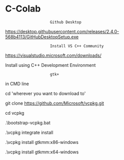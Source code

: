 # C-Colab 

						Github Desktop

https://desktop.githubusercontent.com/releases/2.4.0-568b4113/GitHubDesktopSetup.exe


						Install VS C++ Community

https://visualstudio.microsoft.com/downloads/

Install using C++ Development Environment


						gtk+

in CMD line

cd 'wherever you want to download to'

git clone https://github.com/Microsoft/vcpkg.git

cd vcpkg

.\bootstrap-vcpkg.bat

.\vcpkg integrate install

.\vcpkg install gtkmm:x86-windows

.\vcpkg install gtkmm:x64-windows